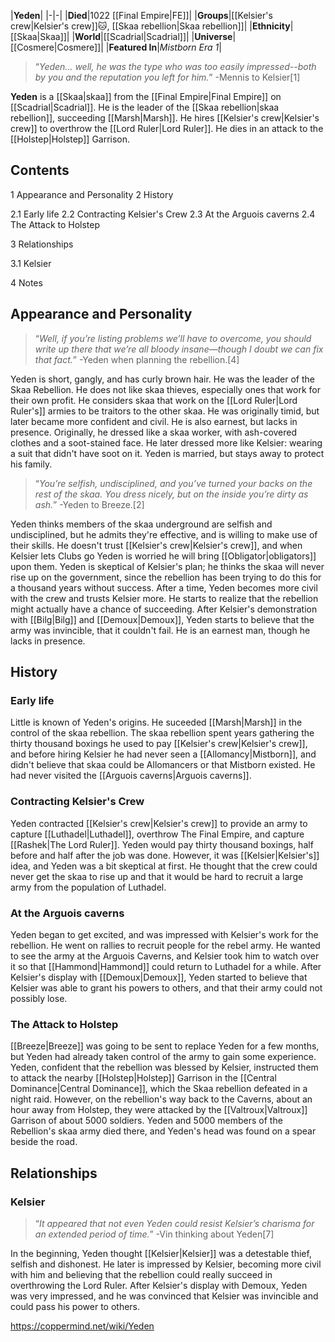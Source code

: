 |**Yeden**|
|-|-|
|**Died**|1022 [[Final Empire\|FE]]|
|**Groups**|[[Kelsier's crew\|Kelsier's crew]]🐱︎, [[Skaa rebellion\|Skaa rebellion]]|
|**Ethnicity**|[[Skaa\|Skaa]]|
|**World**|[[Scadrial\|Scadrial]]|
|**Universe**|[[Cosmere\|Cosmere]]|
|**Featured In**|*Mistborn Era 1*|

>“*Yeden... well, he was the type who was too easily impressed--both by you and the reputation you left for him.*”
\-Mennis to Kelsier[1]


**Yeden** is a [[Skaa\|skaa]] from the [[Final Empire\|Final Empire]] on [[Scadrial\|Scadrial]]. He is the leader of the [[Skaa rebellion\|skaa rebellion]], succeeding [[Marsh\|Marsh]]. He hires [[Kelsier's crew\|Kelsier's crew]] to overthrow the [[Lord Ruler\|Lord Ruler]]. He dies in an attack to the [[Holstep\|Holstep]] Garrison.

## Contents

1 Appearance and Personality
2 History

2.1 Early life
2.2 Contracting Kelsier's Crew
2.3 At the Arguois caverns
2.4 The Attack to Holstep


3 Relationships

3.1 Kelsier


4 Notes


## Appearance and Personality
>“*Well, if you’re listing problems we’ll have to overcome, you should write up there that we’re all bloody insane—though I doubt we can fix that fact.*”
\-Yeden when planning the rebellion.[4]


Yeden is short, gangly, and has curly brown hair. He was the leader of the Skaa Rebellion. He does not like skaa thieves, especially ones that work for their own profit. He considers skaa that work on the [[Lord Ruler\|Lord Ruler's]] armies to be traitors to the other skaa. He was originally timid, but later became more confident and civil. He is also earnest, but lacks in presence. Originally, he dressed like a skaa worker, with ash-covered clothes and a soot-stained face. He later dressed more like Kelsier: wearing a suit that didn't have soot on it. Yeden is married, but stays away to protect his family.

>“*You’re selfish, undisciplined, and you’ve turned your backs on the rest of the skaa. You dress nicely, but on the inside you’re dirty as ash.*”
\-Yeden to Breeze.[2]

Yeden thinks members of the skaa underground are selfish and undisciplined, but he admits they're effective, and is willing to make use of their skills. He doesn't trust [[Kelsier's crew\|Kelsier's crew]], and when Kelsier lets Clubs go Yeden is worried he will bring [[Obligator\|obligators]] upon them. Yeden is skeptical of Kelsier's plan; he thinks the skaa will never rise up on the government, since the rebellion has been trying to do this for a thousand years without success.
After a time, Yeden becomes more civil with the crew and trusts Kelsier more. He starts to realize that the rebellion might actually have a chance of succeeding. After Kelsier's demonstration with [[Bilg\|Bilg]] and [[Demoux\|Demoux]], Yeden starts to believe that the army was invincible, that it couldn't fail. He is an earnest man, though he lacks in presence.

## History
### Early life
Little is known of Yeden's origins. He suceeded [[Marsh\|Marsh]] in the control of the skaa rebellion. The skaa rebellion spent years gathering the thirty thousand boxings he used to pay [[Kelsier's crew\|Kelsier's crew]], and before hiring Kelsier he had never seen a [[Allomancy\|Mistborn]], and didn't believe that skaa could be Allomancers or that Mistborn existed. He had never visited the [[Arguois caverns\|Arguois caverns]].

### Contracting Kelsier's Crew
Yeden contracted [[Kelsier's crew\|Kelsier's crew]] to provide an army to capture [[Luthadel\|Luthadel]], overthrow The Final Empire, and capture [[Rashek\|The Lord Ruler]]. Yeden would pay thirty thousand boxings, half before and half after the job was done. However, it was [[Kelsier\|Kelsier's]] idea, and Yeden was a bit skeptical at first. He thought that the crew could never get the skaa to rise up and that it would be hard to recruit a large army from the population of Luthadel.

### At the Arguois caverns
Yeden began to get excited, and was impressed with Kelsier's work for the rebellion. He went on rallies to recruit people for the rebel army. He wanted to see the army at the Arguois Caverns, and Kelsier took him to watch over it so that [[Hammond\|Hammond]] could return to Luthadel for a while. After Kelsier's display with [[Demoux\|Demoux]], Yeden started to believe that Kelsier was able to grant his powers to others, and that their army could not possibly lose.

### The Attack to Holstep
[[Breeze\|Breeze]] was going to be sent to replace Yeden for a few months, but Yeden had already taken control of the army to gain some experience.  Yeden, confident that the rebellion was blessed by Kelsier, instructed them to attack the nearby [[Holstep\|Holstep]] Garrison in the [[Central Dominance\|Central Dominance]], which the Skaa rebellion defeated in a night raid. However, on the rebellion's way back to the Caverns, about an hour away from Holstep, they were attacked by the [[Valtroux\|Valtroux]] Garrison of about 5000 soldiers. Yeden and 5000 members of the Rebellion's skaa army died there, and Yeden's head was found on a spear beside the road.

## Relationships
### Kelsier
>“*It appeared that not even Yeden could resist Kelsier’s charisma for an extended period of time.*”
\-Vin thinking about Yeden[7]


In the beginning, Yeden thought [[Kelsier\|Kelsier]] was a detestable thief, selfish and dishonest. He later is impressed by Kelsier, becoming more civil with him and believing that the rebellion could really succeed in overthrowing the Lord Ruler. After Kelsier's display with Demoux, Yeden was very impressed, and he was convinced that Kelsier was invincible and could pass his power to others.



https://coppermind.net/wiki/Yeden